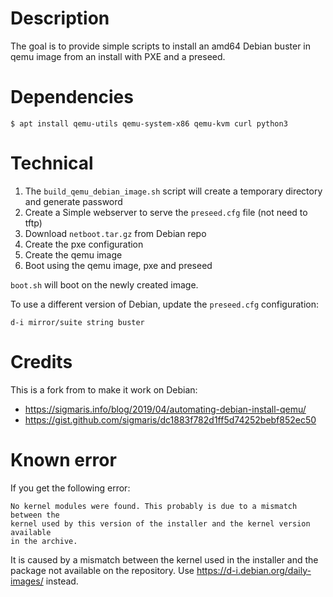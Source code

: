 Description
===========

The goal is to provide simple scripts to install an amd64 Debian buster in qemu image
from an install with PXE and a preseed.

Dependencies
============


```
$ apt install qemu-utils qemu-system-x86 qemu-kvm curl python3
```

Technical
=========

1. The `build_qemu_debian_image.sh` script will create a temporary directory and generate password
1. Create a Simple webserver to serve the `preseed.cfg` file (not need to tftp)
1. Download `netboot.tar.gz` from Debian repo
1. Create the pxe configuration
1. Create the qemu image
1. Boot using the qemu image, pxe and preseed


`boot.sh` will boot on the newly created image.

To use a different version of Debian, update the `preseed.cfg` configuration:
```
d-i mirror/suite string buster
```


Credits
=======

This is a fork from to make it work on Debian:

* https://sigmaris.info/blog/2019/04/automating-debian-install-qemu/
* https://gist.github.com/sigmaris/dc1883f782d1ff5d74252bebf852ec50


Known error
===========

If you get the following error:
```
No kernel modules were found. This probably is due to a mismatch between the
kernel used by this version of the installer and the kernel version available
in the archive.
```
It is caused by a mismatch between the kernel used in the installer
and the package not available on the repository.
Use https://d-i.debian.org/daily-images/ instead.
